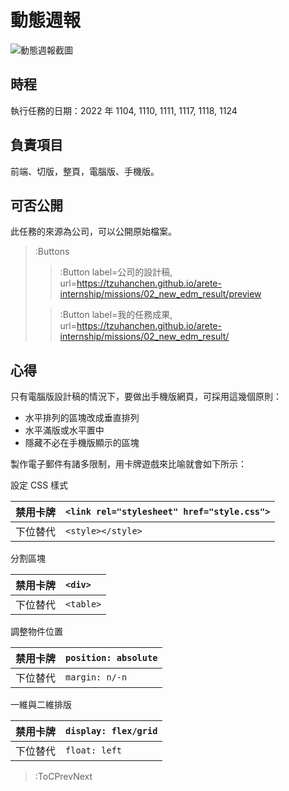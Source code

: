 # 動態週報

![動態週報截圖](02_new_edm.png)

## 時程

執行任務的日期：2022 年 1104, 1110, 1111, 1117, 1118, 1124

## 負責項目

前端、切版，整頁，電腦版、手機版。

## 可否公開

此任務的來源為公司，可以公開原始檔案。

> :Buttons
> > :Button label=公司的設計稿, url=https://tzuhanchen.github.io/arete-internship/missions/02_new_edm_result/preview
>
> > :Button label=我的任務成果, url=https://tzuhanchen.github.io/arete-internship/missions/02_new_edm_result/

## 心得

只有電腦版設計稿的情況下，要做出手機版網頁，可採用這幾個原則：

* 水平排列的區塊改成垂直排列
* 水平滿版或水平置中
* 隱藏不必在手機版顯示的區塊

製作電子郵件有諸多限制，用卡牌遊戲來比喻就會如下所示：

設定 CSS 樣式

| 禁用卡牌 | `<link rel="stylesheet" href="style.css">` |
| :- | :- |
| 下位替代 | `<style></style>` |

分割區塊

| 禁用卡牌 | `<div>` |
| :- | :- |
| 下位替代 | `<table>` |

調整物件位置

| 禁用卡牌 | `position: absolute` |
| :- | :- |
| 下位替代 | `margin: n/-n` |

一維與二維排版

| 禁用卡牌 | `display: flex/grid` |
| :- | :- |
| 下位替代 | `float: left` |

> :ToCPrevNext